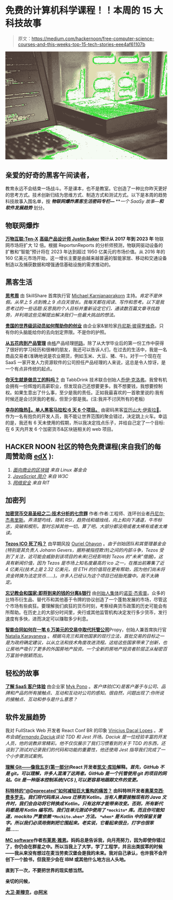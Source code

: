 # 免费的计算机科学课程！！本周的 15 大科技故事

> 原文：<https://medium.com/hackernoon/free-computer-science-courses-and-this-weeks-top-15-tech-stories-eee4af61107b>

![](img/235aaee38311f085c526d4dc54a37aa0.png)

## 亲爱的好奇的黑客午间读者，

教育永远不会结束一场战斗。不是课本，也不是教室。它创造了一种比你昨天更好的思考方式。技术创新归结为思维方式、制造方式和测试方式。以下是本周的趋势科技故事入围名单，按 ***物联网爆炸******黑客生活******密码专栏—*** ***一个 SaaSy 故事*—****和*软件发展趋势*** 划分。

## 物联网爆炸

[**万物互联:Ten-X**](https://hackernoon.com/internet-of-everything-the-iot-market-is-projected-to-expand-12x-from-2017-2023-175f845c2bcf) **[高级产品设计师 Justin Baker](https://medium.com/u/f713ef315ee8?source=post_page-----eee4af61107b--------------------------------) 预计从 2017 年到 2023 年** 物联网市场将扩大 12 倍。根据 ReportsnReports 的分析师预测，物联网驱动设备的扩散和“智能”预计将在 2023 年达到超过 1950 亿美元的市场价值。从 2016 年的 160 亿美元市场开始，这一增长主要是由越来越普遍的智能家居、移动和交通设备制造以及捕获数据和增强通信基础设施的需求推动的。

## 黑客生活

[**思考周**](https://hackernoon.com/taking-a-think-week-end-462fa4bb401e) 由 SkillShare 首席执行官 [Michael Karnjanaprakorn](https://medium.com/u/38fc1f8c593f?source=post_page-----eee4af61107b--------------------------------) 主持。*肯定不是休假。从早上 5 点到晚上 9 点白天很长。我每天都在阅读、写作和思考。以下是我思考过的一些话题:反思我的个人目标并重新设定它们，通读数百篇文章寻找趋势，并利用这些见解提出解决我们一些最大挑战的想法。*

[**贵国的世界级运动员如何帮助你的创业**](https://hackernoon.com/how-your-countrys-world-class-athletes-can-help-your-startup-7c75a30ddd87) 由企业家&冒险家[丹尼斯·彼得罗维奇](https://medium.com/u/83f4b7e82d05?source=post_page-----eee4af61107b--------------------------------)。只有你的头脑能给你的去向划定界限。不是你的护照。

[**从五花肉到产品管理**](https://hackernoon.com/from-pork-bellies-to-product-management-ce21a989c61d) 由[格](https://medium.com/u/44e72f9b0819?source=post_page-----eee4af61107b--------------------------------)产品经理[明路](https://medium.com/u/ec97c9748a7c?source=post_page-----eee4af61107b--------------------------------)。除了从大学毕业后的第一份工作中获得了很好的学习经历和很棒的朋友，我还可以告诉人们，在过去的生活中，我是一名商品交易者(准确地说是农业期货，例如玉米、大豆、猪、牛)。对于一个现在在 SaaS 一家开发人力资源软件的公司担任产品经理的人来说，这总是令人惊讶，是一个有点非传统的起点。

[**你天生就是做员工的料吗？**](https://hackernoon.com/are-you-built-to-be-an-employee-d63c0773118e) 由 TabbDrink 技术联合创始人[乔伊·克洛弗](https://medium.com/u/c7755c2c1b4c?source=post_page-----eee4af61107b--------------------------------)。我曾有机会拥有一份辉煌的高薪职业，但发现自己还想要更多。我不想要钱，我想要控制权。如果生意出了什么事，至少是我的责任。正如我最喜欢的一首歌里说的:我有时候还是会讨厌我的老板，但至少那是我。(注:我并不讨厌所有的老板)

[**幸存的隐热🦁。单人黑客马拉松:6 天 6 个项目。**](https://hackernoon.com/surviving-cryptofever-d7579ecce83e) 由密码黑客[亚历山大·伊索拉🦁](https://medium.com/u/d049937fbdf6?source=post_page-----eee4af61107b--------------------------------)。作为一名有抱负的开发人员，我不能让世界范围的聚会错过，决定跳上火车。幸运的是，我还有 6 天未使用的假期，所以我决定找点乐子，并给自己定了一个目标:在 6 天内开发 6 个加密货币&区块链相关的 web 项目。

## HACKER NOON 社区的特色免费课程(来自我们的每周赞助商 [edX](https://goo.gl/4t6WNv) ):

1.  [*面向商业的区块链*](https://goo.gl/BHzNbw) *来自 Linux 基金会*
2.  [*JavaScript 简介*](https://goo.gl/jHecnq) *来自 W3C*
3.  [*网络安全*](https://goo.gl/jfTstV) *来自 RIT*

## 加密列

[**加密货币交易圣经之二:技术分析的七宗罪**](https://hackernoon.com/the-cryptocurrency-trading-bible-two-the-seven-deadly-sins-of-technical-analysis-cacd04f916b3) 作者:作者:工程师、连环创业者[丹尼尔·杰弗里斯](https://medium.com/u/618a7c78c957?source=post_page-----eee4af61107b--------------------------------)。*弄清楚均线，随机 RSI，趋势线和蜡烛线，向上和向下通道，牛市标志，突破和楔形。暂时忘掉其他一切。算了吧。大部分都没用或者太稀有或者太难读。*

[**Tezos ICO 死了吗？**](https://hackernoon.com/tezos-tested-bbeeaa7a5449) 由早期风投 [Ouriel Ohayon](https://medium.com/u/454d729d5955?source=post_page-----eee4af61107b--------------------------------) 。*由于创始团队和其管理基金会(特别是其负责人 Johann Gevers，据称被指控欺诈)之间的内部斗争，Tezos 受到了关注，这可能会威胁到该项目的未来(已经影响到 Tezos 的“未来”借据)。这具有新闻价值，因为 Tezos 是市场上知名度最高的 ico 之一，在推出前筹集了近 4 亿美元(技术上是 2.32 亿美元，但 ETH 的价值现在更有帮助，因为他们尚未将资金转换为法定货币……)。许多人已经认为这个项目已经胎死腹中。我不太确定。*

[**忘记教会和国家:即将到来的钱的分离&银行**](https://hackernoon.com/forget-church-and-state-the-coming-separation-of-money-banks-485abe0ec522) 由[创始人集体](https://medium.com/u/f49435c6fa9?source=post_page-----eee4af61107b--------------------------------)的[诺亚·杰索普](https://medium.com/u/97b18ff4fab?source=post_page-----eee4af61107b--------------------------------)。众多的比特币衍生品、替代币和其他基于令牌的协议创造了一个蓬勃发展的市场，尽管这个市场有些疯狂。要理解我们疯狂的货币时刻，考察经典货币政策的历史可能会有所帮助。在历史上的大部分时间里，央行或其他监管机构决定发行多少货币，发行速度有多快，进而决定可以赚取多少利息。

[**智能合同如何在一笔 6 万美元的交易中取代托管公司**](https://hackernoon.com/how-a-smart-contract-replaced-an-escrow-company-in-a-60k-deal-551ff7839044)Propy，创始人兼首席执行官 [Natalia Karayaneva](https://medium.com/u/b2e576cf91ad?source=post_page-----eee4af61107b--------------------------------) 。*根据乌克兰和其他国家的现行立法，首批交易的目标之一是为政府确定建议，以从立法和技术角度改进流程。这给这些国家带来了创新，也让房地产吸引了更多的外国房地产投资。一个全新的房地产投资者阶层正从秘密百万富翁中脱颖而出。*

## 轻松的故事

[**了解 SaaS 客户体验**](https://hackernoon.com/understanding-customer-experience-in-saas-a9d7550c157e) 由企业家 [Myk Pono](https://medium.com/u/deeb5accef0a?source=post_page-----eee4af61107b--------------------------------) 。*客户体验(CX)是客户基于与公司、品牌和产品的所有接触点、互动和互动对公司的感知。很自然，问题出现了:你所说的接触点、互动和参与是什么意思？*

## 软件发展趋势

我对 FullStack Web 开发者 React Conf BR 的印象 [Vinicius Dacal Lopes](https://medium.com/u/ad82a3fedf3b?source=post_page-----eee4af61107b--------------------------------) 。*发布会由*[*Fernando Daciuk*](https://medium.com/u/56a528c3eb78?source=post_page-----eee4af61107b--------------------------------)*谈论 TDD 和 Jest 开场。Daciuk 是一位经验丰富的开发人员，他的说教非常精彩。他不仅仅展示了我们习惯看到的关于 TDD 的东西，还谈到了测试对记录我们的代码和功能的重要性，他还使用 Jest 指导我们完成了一个小步骤测试案例。*

[**理解 Git——像我五岁(第一部分)**](https://hackernoon.com/understanding-git-fcffd87c15a3)**React 开发者[凯文·库珀](https://medium.com/u/47b719a4bb2c?source=post_page-----eee4af61107b--------------------------------)解释。*首先，GitHub 不是 git。可以理解，许多人混淆了这两者。GitHub 是一个托管使用 git 的项目的网站。Git 是一种版本控制系统(VCS ),可以更容易地跟踪文件的变更。***

**[**科特林的“@Deprecated”如何减轻巨大重构的痛苦？**](https://hackernoon.com/how-kotlins-deprecated-relieves-pain-of-colossal-refactoring-8577545aaed) 由科特林开发者[奥莱克西·费多罗夫](https://medium.com/u/729618f9e213?source=post_page-----eee4af61107b--------------------------------)。*我们将代码库从 Java 迁移到 Kotlin。当有人需要接触现有的 Java 文件时，我们会自动将它转换成 Kotlin。只有这样才能带来改变。否则，所有新代码都是用 Kotlin 编写的。我们在单元测试中使用了* `*mockito*` *库。而且你可能知道，mockito 严重依赖* `*Mockito.when*` *方法。* `*when*` *是 Kotlin 中的保留关键字。所以我们必须用倒刺把它围起来。老实说，它看起来很丑，打字也很笨拙……***

**[**MC software**](https://hackernoon.com/mcsoftware-b33888f5f7c)**作者[布莱恩·雅恩](https://medium.com/u/51b74e967eae?source=post_page-----eee4af61107b--------------------------------)。妈妈总是告诉我，向月亮努力，因为即使你错过了，你仍会在群星之中。所以当我上了大学，学了工程学，并且出类拔萃的时候——我从来没有想过在麦当劳卖汉堡会是我的未来。我对自己承认，也许我不会开创下一个脸书，但我至少会在 IBM 或其他什么地方出人头地。****

****直到下一次，不要把世界的现实想当然。****

****亲切的问候，****

****[大卫·斯穆克](http://www.davidsmooke.net/)，[@阿米](http://twitter.com/ami)****